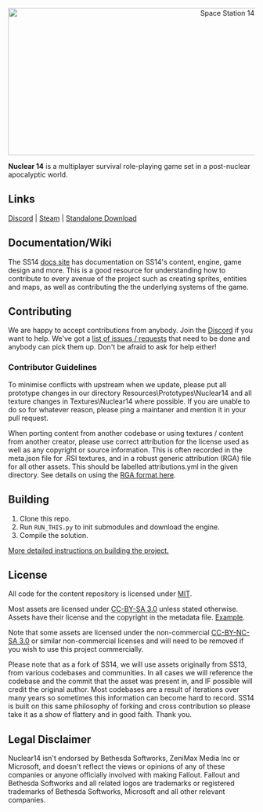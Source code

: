 <p align="center"> <img alt="Space Station 14" width="880" height="300" src="https://raw.githubusercontent.com/space-wizards/asset-dump/de329a7898bb716b9d5ba9a0cd07f38e61f1ed05/github-logo.svg" /></p>

**Nuclear 14** is a multiplayer survival role-playing game set in a post-nuclear apocalyptic world.

## Links

[Discord](https://discord.gg/4gGSWyNbQF) | [Steam](https://store.steampowered.com/app/1255460/Space_Station_14/) | [Standalone Download](https://spacestation14.io/about/nightlies/)

## Documentation/Wiki

The SS14 [docs site](https://docs.spacestation14.io/) has documentation on SS14's content, engine, game design and more. This is a good resource for understanding how to contribute to every avenue of the project such as creating sprites, entities and maps, as well as contributing the the underlying systems of the game.

## Contributing

We are happy to accept contributions from anybody. Join the [Discord](https://discord.gg/4gGSWyNbQF) if you want to help. We've got a [list of issues / requests](https://github.com/Vault-Overseers/nuclear-14/issues) that need to be done and anybody can pick them up. Don't be afraid to ask for help either!

### Contributor Guidelines
To minimise conflicts with upstream when we update, please put all prototype changes in our directory Resources\Prototypes\Nuclear14 and all texture changes in Textures\Nuclear14 where possible. If you are unable to do so for whatever reason, please ping a maintaner and mention it in your pull request.

When porting content from another codebase or using textures / content from another creator, please use correct attribution for the license used as well as any copyright or source information. This is often recorded in the meta.json file for .RSI textures, and in a robust generic attribution (RGA) file for all other assets. This should be labelled attributions.yml in the given directory. See details on using the [RGA format here](https://github.com/space-wizards/RobustToolboxSpecifications/blob/master/RobustGenericAttribution/README.md).

## Building

1. Clone this repo.
2. Run `RUN_THIS.py` to init submodules and download the engine.
3. Compile the solution.

[More detailed instructions on building the project.](https://docs.spacestation14.io/getting-started/dev-setup)

## License

All code for the content repository is licensed under [MIT](https://github.com/space-wizards/space-station-14/blob/master/LICENSE.TXT).

Most assets are licensed under [CC-BY-SA 3.0](https://creativecommons.org/licenses/by-sa/3.0/) unless stated otherwise. Assets have their license and the copyright in the metadata file. [Example](https://github.com/space-wizards/space-station-14/blob/master/Resources/Textures/Objects/Tools/crowbar.rsi/meta.json). 

Note that some assets are licensed under the non-commercial [CC-BY-NC-SA 3.0](https://creativecommons.org/licenses/by-nc-sa/3.0/) or similar non-commercial licenses and will need to be removed if you wish to use this project commercially.

Please note that as a fork of SS14, we will use assets originally from SS13, from various codebases and communities. In all cases we will reference the codebase and the commit that the asset was present in, and IF possible will credit the original author. Most codebases are a result of iterations over many years so sometimes this information can become hard to record. SS14 is built on this same philosophy of forking and cross contribution so please take it as a show of flattery and in good faith. Thank you.

## Legal Disclaimer
Nuclear14 isn't endorsed by Bethesda Softworks, ZeniMax Media Inc or Microsoft, and doesn't reflect the views or opinions of any of these companies or anyone officially involved with making Fallout. Fallout and Bethesda Softworks and all related logos are trademarks or registered trademarks of Bethesda Softworks, Microsoft and all other relevant companies.
